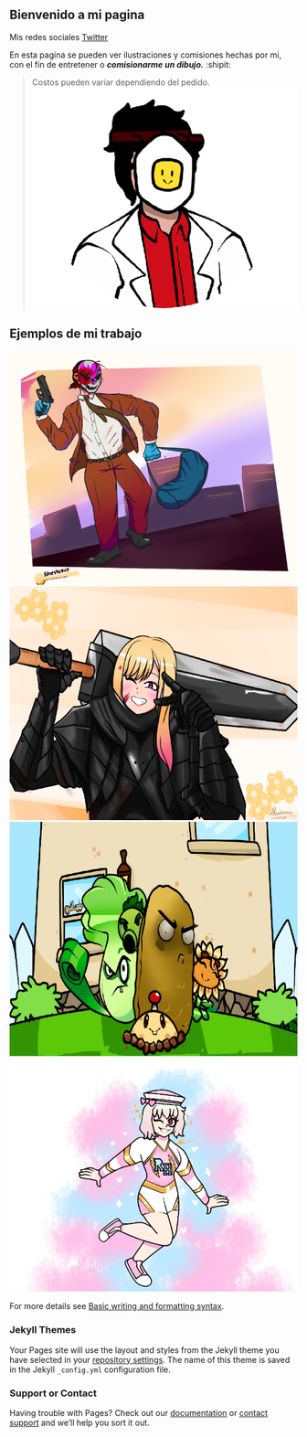 ## Bienvenido a mi pagina

Mis redes sociales [Twitter](https://twitter.com/Albertokeyy)

En esta pagina se pueden ver ilustraciones y comisiones hechas por mi, con el fin de entretener o ***comisionarme un dibujo.*** :shipit:
>Costos pueden variar dependiendo del pedido.
![Image](https://raw.githubusercontent.com/JorgeValleC/JorgeValleC.github.io/main/ghubtest.png)


## Ejemplos de mi trabajo


![Image](https://raw.githubusercontent.com/JorgeValleC/JorgeValleC.github.io/main/HOXWORTH%20test.png) 
![Image](https://raw.githubusercontent.com/JorgeValleC/JorgeValleC.github.io/main/MarinKitawaBeserkArmor%20gthub%20test.png)
![Image](https://raw.githubusercontent.com/JorgeValleC/JorgeValleC.github.io/main/pvz%20gthub%20test.jpg)
![Image](https://raw.githubusercontent.com/JorgeValleC/JorgeValleC.github.io/main/RH%20again%20ghubtest.jpg)










For more details see [Basic writing and formatting syntax](https://docs.github.com/en/github/writing-on-github/getting-started-with-writing-and-formatting-on-github/basic-writing-and-formatting-syntax).

### Jekyll Themes

Your Pages site will use the layout and styles from the Jekyll theme you have selected in your [repository settings](https://github.com/JorgeValleC/JorgeValleC.github.io/settings/pages). The name of this theme is saved in the Jekyll `_config.yml` configuration file.

### Support or Contact

Having trouble with Pages? Check out our [documentation](https://docs.github.com/categories/github-pages-basics/) or [contact support](https://support.github.com/contact) and we’ll help you sort it out.
